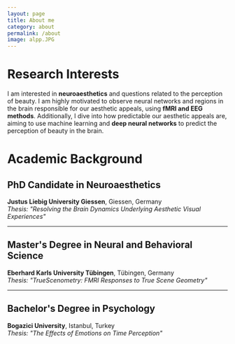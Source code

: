 ```yaml
---
layout: page
title: About me
category: about
permalink: /about
image: alpp.JPG
---
```


# Research Interests

I am interested in **neuroaesthetics** and questions related to the perception of beauty. I am highly motivated to observe neural networks and regions in the brain responsible for our aesthetic appeals, using **fMRI and EEG methods**. Additionally, I dive into how predictable our aesthetic appeals are, aiming to use machine learning and **deep neural networks** to predict the perception of beauty in the brain.


# Academic Background

## PhD Candidate in Neuroaesthetics
**Justus Liebig University Giessen**, Giessen, Germany  
*Thesis: "Resolving the Brain Dynamics Underlying Aesthetic Visual Experiences"*

---

## Master's Degree in Neural and Behavioral Science
**Eberhard Karls University Tübingen**, Tübingen, Germany  
*Thesis: "TrueScenometry: FMRI Responses to True Scene Geometry"*

---

## Bachelor's Degree in Psychology
**Bogazici University**, Istanbul, Turkey  
*Thesis: "The Effects of Emotions on Time Perception"*


